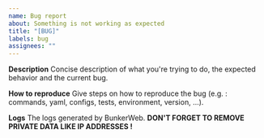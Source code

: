 ```yaml
---
name: Bug report
about: Something is not working as expected
title: "[BUG]"
labels: bug
assignees: ""
---
```


**Description**
Concise description of what you're trying to do, the expected behavior and the current bug.

**How to reproduce**
Give steps on how to reproduce the bug (e.g. : commands, yaml, configs, tests, environment, version, ...).

**Logs**
The logs generated by BunkerWeb. **DON'T FORGET TO REMOVE PRIVATE DATA LIKE IP ADDRESSES !**
